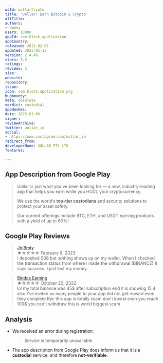 ```yaml
---
wsId: uollarCrypto
title: 'Uollar: Earn Bitcoin & Crypto'
altTitle: 
authors:
- danny
users: 10000
appId: com.block.application
appCountry: 
released: 2022-02-07
updated: 2023-01-13
version: 2.4.40
stars: 3.5
ratings: 
reviews: 5
size: 
website: 
repository: 
issue: 
icon: com.block.application.png
bugbounty: 
meta: obsolete
verdict: custodial
appHashes: 
date: 2025-01-06
signer: 
reviewArchive: 
twitter: uollar_io
social:
- https://www.instagram.com/uollar_io
redirect_from: 
developerName: UOLLAR PTY LTD
features: 

---
```


## App Description from Google Play

> Uollar is just what you’ve been looking for — a new, industry-leading app that helps you earn while you HODL your cryptocurrency. ​
>
> We use the world’s **top-tier custodians** and security solutions to protect your asset safety. ​
>
> Our current offerings include BTC, ETH, and USDT earning products with a yield of up to 60%! ​

## Google Play Reviews

> [Jb Bmty](https://play.google.com/store/apps/details?id=com.block.application&gl=us)<br>
  ★☆☆☆☆ February 9, 2023 <br>
       I deposited $38 but nothing shows up on my wallet. When I checked the transaction status from where i made the withdrawal (BINANCE) It says success. I just lost my money.

> [Bindas Earning](https://play.google.com/store/apps/details?id=com.block.application&gl=us)<br>
  ★☆☆☆☆ October 20, 2022 <br>
       lol my total balance was 45$ after subscription end it is showing 15.4 also I've invited so many people to your app did not get reward even they complete Kyc this app is totally scam don't invest even you reach 100$ you can't withdraw this is world biggest scam


## Analysis 

- We received an error during registration:

     > Service is temporarily unavailable

- The app description from Google Play does inform us that it is a **custodial** service, and therefore **not-verifiable**.